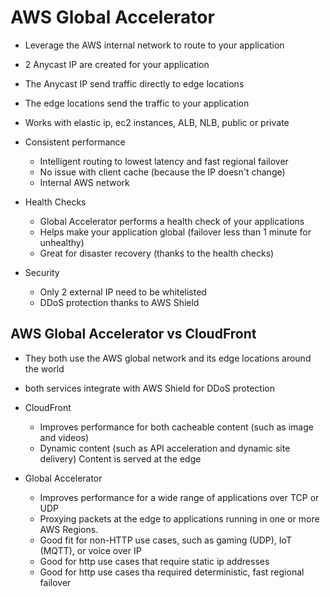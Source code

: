 # AWS Global Accelerator
- Leverage the AWS internal network to route to your application
- 2 Anycast IP are created for your application
- The Anycast IP send traffic directly to edge locations
- The edge locations send the traffic to your application

- Works with elastic ip, ec2 instances, ALB, NLB, public or private
- Consistent performance
    - Intelligent routing to lowest latency and fast regional failover
    - No issue with client cache (because the IP doesn't change)
    - Internal AWS network
- Health Checks
    - Global Accelerator performs a health check of your applications
    - Helps make your application global (failover less than 1 minute for unhealthy)
    - Great for disaster recovery (thanks to the health checks)
- Security
    - Only 2 external IP need to be whitelisted
    - DDoS protection thanks to AWS Shield

## AWS Global Accelerator vs CloudFront

- They both use the AWS global network and its edge locations around the world
- both services integrate with AWS Shield for DDoS protection
- CloudFront
    - Improves performance for both cacheable content (such as image and videos)
    - Dynamic content (such as API acceleration and dynamic site delivery)
    Content is served at the edge

- Global Accelerator
    - Improves performance for a wide range of applications over TCP or UDP
    - Proxying packets at the edge to applications running in one or more AWS Regions.
    - Good fit for non-HTTP use cases, such as gaming (UDP), IoT (MQTT), or voice over IP
    - Good for http use cases that require static ip addresses
    - Good for http use cases tha required deterministic, fast regional failover
